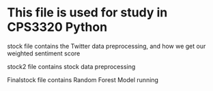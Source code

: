 # This file is used for study in CPS3320 Python

stock file contains the Twitter data preprocessing, and how we get our weighted sentiment score

stock2 file contains stock data preprocessing

Finalstock file contains Random Forest Model running 
